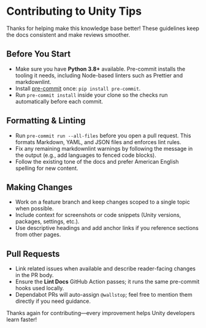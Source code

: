 # Contributing to Unity Tips

Thanks for helping make this knowledge base better! These guidelines keep the docs consistent and
make reviews smoother.

## Before You Start

- Make sure you have **Python 3.8+** available. Pre-commit installs the tooling it needs, including
  Node-based linters such as Prettier and markdownlint.
- Install [pre-commit](https://pre-commit.com/) once: `pip install pre-commit`.
- Run `pre-commit install` inside your clone so the checks run automatically before each commit.

## Formatting & Linting

- Run `pre-commit run --all-files` before you open a pull request. This formats Markdown, YAML, and
  JSON files and enforces lint rules.
- Fix any remaining markdownlint warnings by following the message in the output (e.g., add
  languages to fenced code blocks).
- Follow the existing tone of the docs and prefer American English spelling for new content.

## Making Changes

- Work on a feature branch and keep changes scoped to a single topic when possible.
- Include context for screenshots or code snippets (Unity versions, packages, settings, etc.).
- Use descriptive headings and add anchor links if you reference sections from other pages.

## Pull Requests

- Link related issues when available and describe reader-facing changes in the PR body.
- Ensure the **Lint Docs** GitHub Action passes; it runs the same pre-commit hooks used locally.
- Dependabot PRs will auto-assign `@wallstop`; feel free to mention them directly if you need
  guidance.

Thanks again for contributing—every improvement helps Unity developers learn faster!
